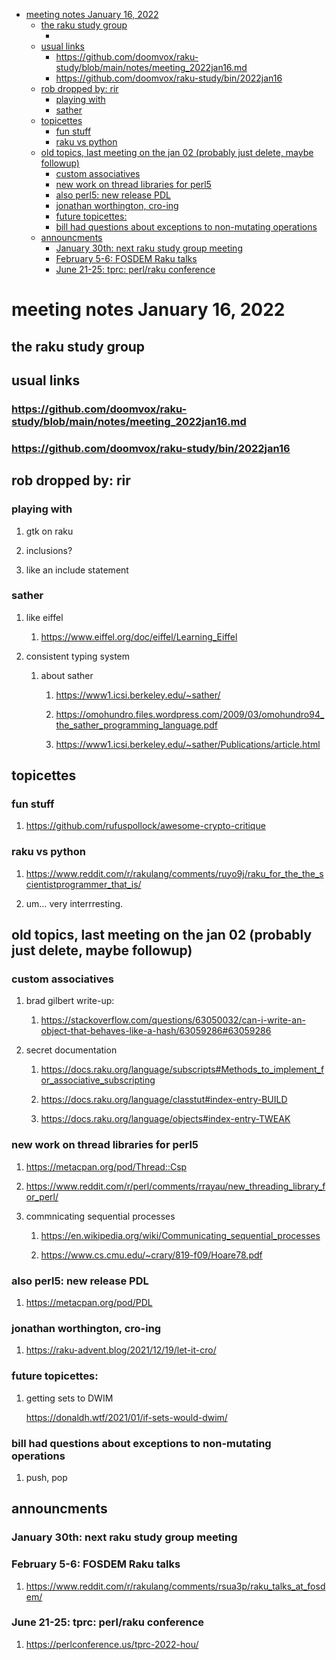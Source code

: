 - [meeting notes January 16, 2022](#org3ef0738)
  - [the raku study group](#orgad07560)
    - [<stupid raku pun>](#org054ccd4)
  - [usual links](#org30d95c5)
    - [<https://github.com/doomvox/raku-study/blob/main/notes/meeting_2022jan16.md>](#org013acbb)
    - [<https://github.com/doomvox/raku-study/bin/2022jan16>](#org25673b5)
  - [rob dropped by: rir](#org6d99cb0)
    - [playing with](#org67d012e)
    - [sather](#org57f8fd7)
  - [topicettes](#orgbd34edc)
    - [fun stuff](#org4514faf)
    - [raku vs python](#orgcb98924)
  - [old topics, last meeting on the jan 02 (probably just delete, maybe followup)](#orge66c08a)
    - [custom associatives](#org55a8e6c)
    - [new work on thread libraries for perl5](#orgb284ffb)
    - [also perl5: new release PDL](#orge4d01d2)
    - [jonathan worthington, cro-ing](#orga64c6da)
    - [future topicettes:](#org8a41a2a)
    - [bill had questions about exceptions to non-mutating operations](#orgafbf728)
  - [announcments](#orgebc6f4b)
    - [January 30th: next raku study group meeting](#orgde753cb)
    - [February 5-6: FOSDEM Raku talks](#org872dffb)
    - [June 21-25: tprc: perl/raku conference](#orgbd5194f)


<a id="org3ef0738"></a>

# meeting notes January 16, 2022


<a id="orgad07560"></a>

## the raku study group


<a id="org054ccd4"></a>

### <stupid raku pun>


<a id="org30d95c5"></a>

## usual links


<a id="org013acbb"></a>

### <https://github.com/doomvox/raku-study/blob/main/notes/meeting_2022jan16.md>


<a id="org25673b5"></a>

### <https://github.com/doomvox/raku-study/bin/2022jan16>


<a id="org6d99cb0"></a>

## rob dropped by: rir


<a id="org67d012e"></a>

### playing with

1.  gtk on raku

2.  inclusions?

3.  like an include statement


<a id="org57f8fd7"></a>

### sather

1.  like eiffel

    1.  <https://www.eiffel.org/doc/eiffel/Learning_Eiffel>

2.  consistent typing system

    1.  about sather
    
        1.  <https://www1.icsi.berkeley.edu/~sather/>
        
        2.  <https://omohundro.files.wordpress.com/2009/03/omohundro94_the_sather_programming_language.pdf>
        
        3.  <https://www1.icsi.berkeley.edu/~sather/Publications/article.html>


<a id="orgbd34edc"></a>

## topicettes


<a id="org4514faf"></a>

### fun stuff

1.  <https://github.com/rufuspollock/awesome-crypto-critique>


<a id="orgcb98924"></a>

### raku vs python

1.  <https://www.reddit.com/r/rakulang/comments/ruyo9j/raku_for_the_the_scientistprogrammer_that_is/>

2.  um&#x2026; very interrresting.


<a id="orge66c08a"></a>

## old topics, last meeting on the jan 02 (probably just delete, maybe followup)


<a id="org55a8e6c"></a>

### custom associatives

1.  brad gilbert write-up:

    1.  <https://stackoverflow.com/questions/63050032/can-i-write-an-object-that-behaves-like-a-hash/63059286#63059286>

2.  secret documentation

    1.  <https://docs.raku.org/language/subscripts#Methods_to_implement_for_associative_subscripting>
    
    2.  <https://docs.raku.org/language/classtut#index-entry-BUILD>
    
    3.  <https://docs.raku.org/language/objects#index-entry-TWEAK>


<a id="orgb284ffb"></a>

### new work on thread libraries for perl5

1.  <https://metacpan.org/pod/Thread::Csp>

2.  <https://www.reddit.com/r/perl/comments/rrayau/new_threading_library_for_perl/>

3.  commnicating sequential processes

    1.  <https://en.wikipedia.org/wiki/Communicating_sequential_processes>
    
    2.  <https://www.cs.cmu.edu/~crary/819-f09/Hoare78.pdf>


<a id="orge4d01d2"></a>

### also perl5: new release PDL

1.  <https://metacpan.org/pod/PDL>


<a id="orga64c6da"></a>

### jonathan worthington, cro-ing

1.  <https://raku-advent.blog/2021/12/19/let-it-cro/>


<a id="org8a41a2a"></a>

### future topicettes:

1.  getting sets to DWIM

    <https://donaldh.wtf/2021/01/if-sets-would-dwim/>


<a id="orgafbf728"></a>

### bill had questions about exceptions to non-mutating operations

1.  push, pop


<a id="orgebc6f4b"></a>

## announcments


<a id="orgde753cb"></a>

### January 30th: next raku study group meeting


<a id="org872dffb"></a>

### February 5-6: FOSDEM Raku talks

1.  <https://www.reddit.com/r/rakulang/comments/rsua3p/raku_talks_at_fosdem/>


<a id="orgbd5194f"></a>

### June 21-25: tprc: perl/raku conference

1.  <https://perlconference.us/tprc-2022-hou/>
